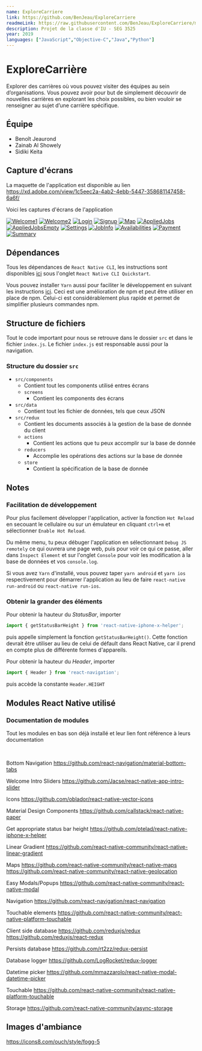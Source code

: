 ```yaml
---
name: ExploreCarriere
link: https://github.com/BenJeau/ExploreCarriere
readmeLink: https://raw.githubusercontent.com/BenJeau/ExploreCarriere/master/README.md
description: Projet de la classe d'IU - SEG 3525
year: 2019
languages: ["JavaScript","Objective-C","Java","Python"]
---
```


# ExploreCarrière

Explorer des carrières où vous pouvez visiter des équipes au sein d’organisations. Vous pouvez avoir pour but de simplement découvrir de nouvelles carrières en explorant les choix possibles, ou bien vouloir se renseigner au sujet d’une carrière spécifique.

## Équipe
* Benoît Jeaurond
* Zainab Al Showely
* Sidiki Keita

## Capture d'écrans
La maquette de l'application est disponible au lien https://xd.adobe.com/view/1c5eec2a-4ab2-4ebb-5447-358681147458-6a6f/

Voici les captures d'écrans de l'application

[![Welcome1](./screenshots/Welcome1.png)](./screenshots/Welcome1.jpg)
[![Welcome2](./screenshots/Welcome2.png)](./screenshots/Welcome2.jpg)
[![Login](./screenshots/Login.png)](./screenshots/Login.jpg)
[![Signup](./screenshots/Signup.png)](./screenshots/Signup.jpg)
[![Map](./screenshots/Map.png)](./screenshots/Map.jpg)
[![AppliedJobs](./screenshots/AppliedJobs.png)](./screenshots/AppliedJobs.jpg)
[![AppliedJobsEmpty](./screenshots/AppliedJobsEmpty.png)](./screenshots/AppliedJobsEmpty.jpg)
[![Settings](./screenshots/Settings.png)](./screenshots/Settings.jpg)
[![JobInfo](./screenshots/JobInfo.png)](./screenshots/JobInfo.jpg)
[![Availabilities](./screenshots/Availabilities.png)](./screenshots/Availabilities.jpg)
[![Payment](./screenshots/Payment.png)](./screenshots/Payment.jpg)
[![Summary](./screenshots/Summary.png)](./screenshots/Summary.jpg)

## Dépendances
Tous les dépendances de `React Native CLI`, les instructions sont disponibles [ici](https://facebook.github.io/react-native/docs/getting-started) sous l'onglet `React Native CLI Quickstart`.

Vous pouvez installer `Yarn` aussi pour faciliter le développement en suivant les instructions [ici](https://yarnpkg.com/en/docs/install). Ceci est une amélioration de npm et peut être utiliser en place de npm. Celui-ci est considérablement plus rapide et permet de simplifier plusieurs commandes npm.

## Structure de fichiers

Tout le code important pour nous se retrouve dans le dossier `src` et dans le fichier `index.js`. Le fichier `index.js` est responsable aussi pour la navigation.

### Structure du dossier `src`

* `src/components`
  * Contient tout les components utilisé entres écrans
  * `screens`
    * Contient les components des écrans
* `src/data`
  * Contient tout les fichier de données, tels que ceux JSON
* `src/redux`
  * Contient les documents associés à la gestion de la base de donnée du client
  * `actions`
    * Contient les actions que tu peux accomplir sur la base de donnée
  * `reducers`
    * Accomplie les opérations des actions sur la base de donnée
  * `store`
    * Contient la spécification de la base de donnée

## Notes

### Facilitation de développement
Pour plus facilement développer l'application, activer la fonction `Hot Reload` en secouant le cellulaire ou sur un émulateur en cliquant `ctrl+m` et sélectionner `Enable Hot Reload`.

Du même menu, tu peux débuger l'application en sélectionnant `Debug JS remotely` ce qui ouvrera une page web, puis pour voir ce qui ce passe, aller dans `Inspect Element` et sur l'onglet `Console` pour voir les modification à la base de données et vos `console.log`.

Si vous avez `Yarn` d'installé, vous pouvez taper `yarn android` et `yarn ios` respectivement pour démarrer l'application au lieu de faire `react-native run-android` ou `react-native run-ios`.

### Obtenir la grander des éléments

Pour obtenir la hauteur du _StatusBar_, importer
``` javascript
import { getStatusBarHeight } from 'react-native-iphone-x-helper';
```
puis appelle simplement la fonction `getStatusBarHeight()`. Cette fonction devrait être utiliser au lieu de celui de défault dans React Native, car il prend en compte plus de différente formes d'appareils.

Pour obtenir la hauteur du _Header_, importer
```javascript
import { Header } from 'react-navigation';
```
puis accède la constante `Header.HEIGHT`


## Modules React Native utilisé

### Documentation de modules
Tout les modules en bas son déjà installé et leur lien font référence à leurs documentation

<br>

Bottom Navigation
https://github.com/react-navigation/material-bottom-tabs

Welcome Intro Sliders
https://github.com/Jacse/react-native-app-intro-slider

Icons
https://github.com/oblador/react-native-vector-icons

Material Design Components
https://github.com/callstack/react-native-paper

Get appropriate status bar height
https://github.com/ptelad/react-native-iphone-x-helper

Linear Gradient
https://github.com/react-native-community/react-native-linear-gradient

Maps
https://github.com/react-native-community/react-native-maps
https://github.com/react-native-community/react-native-geolocation

Easy Modals/Popups
https://github.com/react-native-community/react-native-modal

Navigation
https://github.com/react-navigation/react-navigation

Touchable elements
https://github.com/react-native-community/react-native-platform-touchable

Client side database
https://github.com/reduxjs/redux
https://github.com/reduxjs/react-redux

Persists database
https://github.com/rt2zz/redux-persist

Database logger
https://github.com/LogRocket/redux-logger

Datetime picker
https://github.com/mmazzarolo/react-native-modal-datetime-picker

Touchable
https://github.com/react-native-community/react-native-platform-touchable

Storage
https://github.com/react-native-community/async-storage

## Images d'ambiance
https://icons8.com/ouch/style/fogg-5
